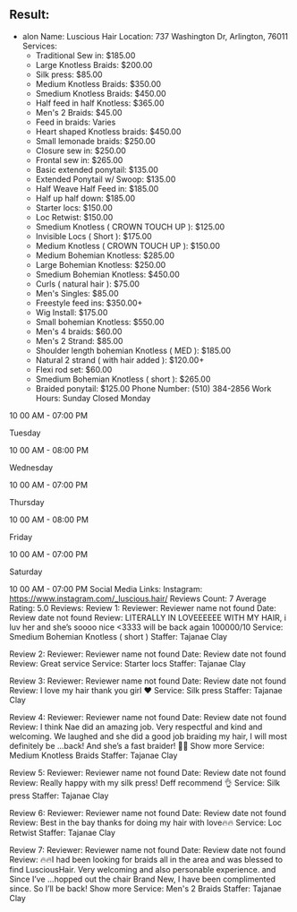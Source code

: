 ## Result: 
- alon Name: Luscious Hair
Location: 737 Washington Dr, Arlington, 76011
Services:
  - Traditional Sew in: $185.00
  - Large Knotless Braids: $200.00
  - Silk press: $85.00
  - Medium Knotless Braids: $350.00
  - Smedium Knotless Braids: $450.00
  - Half feed in half Knotless: $365.00
  - Men's 2 Braids: $45.00
  - Feed in braids: Varies
  - Heart shaped Knotless braids: $450.00
  - Small lemonade braids: $250.00
  - Closure sew in: $250.00
  - Frontal sew in: $265.00
  - Basic extended ponytail: $135.00
  - Extended Ponytail w/ Swoop: $135.00
  - Half Weave Half Feed in: $185.00
  - Half up half down: $185.00
  - Starter locs: $150.00
  - Loc Retwist: $150.00
  - Smedium Knotless ( CROWN TOUCH UP ): $125.00
  - Invisible Locs ( Short ): $175.00
  - Medium Knotless ( CROWN TOUCH UP ): $150.00
  - Medium Bohemian Knotless: $285.00
  - Large Bohemian Knotless: $250.00
  - Smedium Bohemian Knotless: $450.00
  - Curls ( natural hair ): $75.00
  - Men's Singles: $85.00
  - Freestyle feed ins: $350.00+
  - Wig Install: $175.00
  - Small bohemian Knotless: $550.00
  - Men's 4 braids: $60.00
  - Men's 2 Strand: $85.00
  - Shoulder length bohemian Knotless ( MED ): $185.00
  - Natural 2 strand ( with hair added ): $120.00+
  - Flexi rod set: $60.00
  - Smedium Bohemian Knotless ( short ): $265.00
  - Braided ponytail: $125.00
Phone Number: (510) 384-2856
Work Hours:
Sunday
                         Closed
Monday

10 00 AM - 07:00 PM

Tuesday

10 00 AM - 08:00 PM

Wednesday

10 00 AM - 07:00 PM

Thursday

10 00 AM - 08:00 PM

Friday

10 00 AM - 07:00 PM

Saturday

10 00 AM - 07:00 PM
Social Media Links:
Instagram: https://www.instagram.com/_luscious.hair/
Reviews Count: 7
Average Rating: 5.0
Reviews:
Review 1:
Reviewer: Reviewer name not found
Date: Review date not found
Review: LITERALLY IN LOVEEEEEE WITH MY HAIR, i luv her and she’s soooo nice <3333 will be back again 100000/10
Service: Smedium Bohemian Knotless ( short )
Staffer: Tajanae Clay

Review 2:
Reviewer: Reviewer name not found
Date: Review date not found
Review: Great service
Service: Starter locs
Staffer: Tajanae Clay

Review 3:
Reviewer: Reviewer name not found
Date: Review date not found
Review: I love my hair thank you girl ❤️
Service: Silk press
Staffer: Tajanae Clay

Review 4:
Reviewer: Reviewer name not found
Date: Review date not found
Review: I think Nae did an amazing job. Very respectful and kind and welcoming. We laughed and she did a good job braiding my hair, I will most definitely be ...back! And she’s a fast braider! 🥰🥰 
                    Show more
Service: Medium Knotless Braids
Staffer: Tajanae Clay

Review 5:
Reviewer: Reviewer name not found
Date: Review date not found
Review: Really happy with my silk press! Deff recommend 👌
Service: Silk press
Staffer: Tajanae Clay

Review 6:
Reviewer: Reviewer name not found
Date: Review date not found
Review: Best in the bay
thanks for doing my hair with love🔥🔥
Service: Loc Retwist
Staffer: Tajanae Clay

Review 7:
Reviewer: Reviewer name not found
Date: Review date not found
Review: 🔥🔥I had been looking for braids all in the area and was blessed to find LusciousHair. Very welcoming and also personable experience. and Since I’ve ...hopped out the chair Brand New, I have been complimented since. So I’ll be back! 
                    Show more
Service: Men's 2 Braids
Staffer: Tajanae Clay


